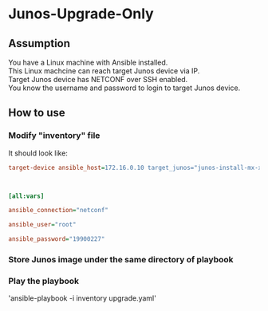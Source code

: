 # Junos-Upgrade-Only
## Assumption
You have a Linux machine with Ansible installed.  
This Linux machcine can reach target Junos device via IP.  
Target Junos device has NETCONF over SSH enabled.  
You know the username and password to login to target Junos device.

## How to use

### Modify "inventory" file
It should look like:  
```ini
target-device ansible_host=172.16.0.10 target_junos="junos-install-mx-x86-64-17.4R1.16.tgz"



[all:vars]

ansible_connection="netconf"

ansible_user="root"

ansible_password="19900227"
```

### Store Junos image under the same directory of playbook

### Play the playbook
'ansible-playbook -i inventory upgrade.yaml'
